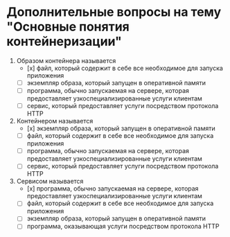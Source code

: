 # Дополнительные вопросы на тему "Основные понятия контейнеризации"

1. Образом контейнера называется
   - [х] файл, который содержит в себе все необходимое для запуска приложения
   - [ ] экземпляр образа, который запущен в оперативной памяти
   - [ ] программа, обычно запускаемая на сервере, которая предоставляет узкоспециализированные услуги клиентам
   - [ ] сервис, который предоставляет услуги посредством протокола HTTP
2. Контейнером называется
   - [х] экземпляр образа, который запущен в оперативной памяти
   - [ ] файл, который содержит в себе все необходимое для запуска приложения
   - [ ] программа, обычно запускаемая на сервере, которая предоставляет узкоспециализированные услуги клиентам
   - [ ] сервис, который предоставляет услуги посредством протокола HTTP
3. Сервисом называется
   - [х] программа, обычно запускаемая на сервере, которая предоставляет узкоспециализированные услуги клиентам
   - [ ] файл, который содержит в себе все необходимое для запуска приложения
   - [ ] экземпляр образа, который запущен в оперативной памяти
   - [ ] программа, оказывающая услуги посредством протокола HTTP
